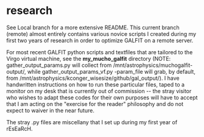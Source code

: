 # research
See Local branch for a more extensive README. This current branch (remote) almost entirely contains various novice scripts I created during my first two years of research in order to optimize GALFIT on a remote server.

For most recent GALFIT python scripts and textfiles that are tailored to the Virgo virtual machine, see the **my_mucho_galfit** directory (NOTE: gather_output_params.py will collect from /mnt/astrophysics/muchogalfit-output/, while gather_output_params_vf.py -param_file will grab, by default, from /mnt/astrophysics/kconger_wisesize/github/gal_output/). I have handwritten instructions on how to run these particular files, taped to a monitor on my desk that is currently out of commission -- the stray visitor who wishes to adapt these codes for their own purposes will have to accept that I am acting on the "exercise for the reader" philosophy and do not expect to waiver in the near future.

The stray .py files are miscellany that I set up during my first year of rEsEaRcH.
